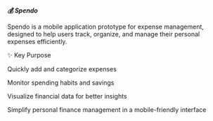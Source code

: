 _**💰 Spendo**_

Spendo is a mobile application prototype for expense management, designed to help users track, organize, and manage their personal expenses efficiently.

✨ Key Purpose

Quickly add and categorize expenses

Monitor spending habits and savings

Visualize financial data for better insights

Simplify personal finance management in a mobile-friendly interface
